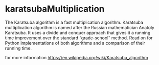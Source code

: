 # karatsubaMultiplication
The Karatsuba algorithm is a fast multiplication algorithm.
Karatsuba multiplication algorithm is named after the Russian mathematician Anatoly Karatsuba. It uses a divide and conquer approach that gives it a running time improvement over the standard “grade-school” method. Read on for Python implementations of both algorithms and a comparison of their running time.

for more information https://en.wikipedia.org/wiki/Karatsuba_algorithm
